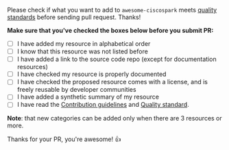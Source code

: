 Please check if what you want to add to `awesome-ciscospark` meets [quality standards](https://github.com/CiscoDevNet/awesome-ciscospark/blob/master/CONTRIBUTING.md#quality-standard) before sending pull request. Thanks!

**Make sure that you've checked the boxes below before you submit PR:**
- [ ] I have added my resource in alphabetical order
- [ ] I know that this resource was not listed before
- [ ] I have added a link to the source code repo (except for documentation resources)
- [ ] I have checked my resource is properly documented
- [ ] I have checked the proposed resource comes with a license, and is freely reusable by developer communities
- [ ] I have added a synthetic summary of my resource
- [ ] I have read the [Contribution guidelines](https://github.com/CiscoDevNet/awesome-ciscospark/blob/master/CONTRIBUTING.md#contribution-guidelines) and [Quality standard](https://github.com/CiscoDevNet/awesome-ciscospark/blob/master/CONTRIBUTING.md#quality-standard).

**Note**: that new categories can be added only when there are 3 resources or more.

Thanks for your PR, you're awesome! :+1: